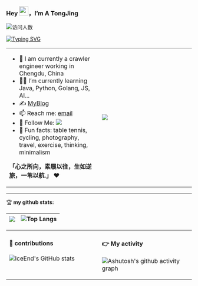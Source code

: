 ### Hey <img src="https://media.giphy.com/media/hvRJCLFzcasrR4ia7z/giphy.gif" width="25px">，I’m A TongJing
<img alt="访问人数" src="https://visitor-badge.laobi.icu/badge?page_id=defings.readme"  />

[![Typing SVG](https://readme-typing-svg.herokuapp.com?font=Fira+Code&pause=2000&center=true&vCenter=true&width=435&lines=%E6%88%91%E6%AC%B2%E6%88%90%E4%BB%99%EF%BC%8C%E5%BF%AB%E4%B9%90%E9%BD%90%E5%A4%A9)](https://git.io/typing-svg)

<table>
<tr>
<td valign="top"  width="50%">

- 🚩 I am currently a crawler engineer working in Chengdu, China
- 👨‍💻 I’m currently learning Java, Python, Golang, JS, AI...
- ✍️ [MyBlog](https://www.tongjing.cc)
- 📫 Reach me: [email](mailto:sleep002@Outlook.com)
- 👏 Follow Me: [![](https://img.shields.io/github/followers/defings?label=follow%20me&style=social)](https://github.com/defings/)
- 🎣 Fun facts: table tennis, cycling, photography, travel, exercise, thinking, minimalism

**「心之所向，素履以往，生如逆旅，一苇以航.」** ❤️
</td>
<td valign="center"  width="100%" height="100%">
<img src="https://static.tongjing.cc/private-user/picture/github-home.jpg">
</td>
</tr>
</table>

<hr/>

🏆 **my github stats:**

|![](https://github-readme-stats.vercel.app/api?username=defings)|![Top Langs](https://github-readme-stats.vercel.app/api/top-langs/?username=defings&layout=compact&hide_border=true&langs_count=10)|
|-|-|


<table>
<tr>
<td valign="top"  width="50%">

#### 🐍 contributions
![IceEnd's GitHub stats](https://github-immortality.vercel.app/api?username=defings)
</td>
<td valign="top"  width="50%">

#### 👉 My activity

![Ashutosh's github activity graph](https://github-readme-activity-graph.vercel.app/graph?username=defings)
</td>
</tr>
</table>
